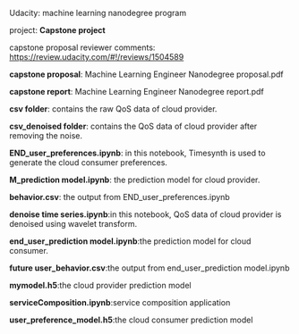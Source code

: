 Udacity: machine learning nanodegree program 

project: **Capstone project**

capstone proposal reviewer comments: 
https://review.udacity.com/#!/reviews/1504589

**capstone proposal**: Machine Learning Engineer Nanodegree proposal.pdf

**capstone report**: Machine Learning Engineer Nanodegree report.pdf

**csv folder**: contains the raw QoS data of cloud provider.

**csv_denoised folder**: contains the QoS data of cloud provider after removing the noise.

**END_user_preferences.ipynb**: in this notebook, Timesynth is used to generate the cloud consumer preferences. 

**M_prediction model.ipynb**: the prediction model for cloud provider.

**behavior.csv**: the output from END_user_preferences.ipynb

**denoise time series.ipynb**:in this notebook, QoS data of cloud provider is denoised using wavelet transform.

**end_user_prediction model.ipynb**:the prediction model for cloud consumer.

**future user_behavior.csv**:the output from end_user_prediction model.ipynb

**mymodel.h5**:the cloud provider prediction model 

**serviceComposition.ipynb**:service composition application

**user_preference_model.h5**:the cloud consumer prediction model 

